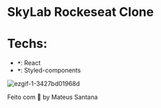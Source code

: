 # SkyLab Rockeseat Clone

# Techs: 
- **`*`**: React
- **`*`**: Styled-components




![ezgif-1-3427bd01968d](https://user-images.githubusercontent.com/49589069/86298939-56fbeb80-bbd5-11ea-9492-5c9071f5333c.gif)






Feito com 💜 by Mateus Santana

